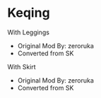 # Keqing
With Leggings
- Original Mod By: zeroruka
- Converted from SK

With Skirt
- Original Mod By: zeroruka
- Converted from SK
